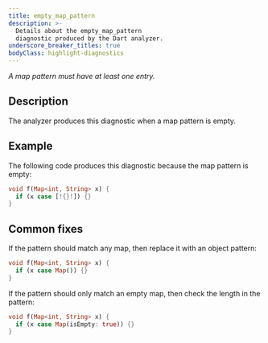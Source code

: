 ```yaml
---
title: empty_map_pattern
description: >-
  Details about the empty_map_pattern
  diagnostic produced by the Dart analyzer.
underscore_breaker_titles: true
bodyClass: highlight-diagnostics
---
```


_A map pattern must have at least one entry._

## Description

The analyzer produces this diagnostic when a map pattern is empty.

## Example

The following code produces this diagnostic because the map pattern
is empty:

```dart
void f(Map<int, String> x) {
  if (x case [!{}!]) {}
}
```

## Common fixes

If the pattern should match any map, then replace it with an object
pattern:

```dart
void f(Map<int, String> x) {
  if (x case Map()) {}
}
```

If the pattern should only match an empty map, then check the length
in the pattern:

```dart
void f(Map<int, String> x) {
  if (x case Map(isEmpty: true)) {}
}
```
